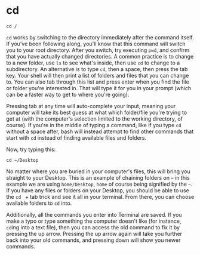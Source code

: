 # cd

```
cd /
```

`cd` works by switching to the directory immediately after the command itself. If you've been following along, you'll know that this command will switch you to your root directory. After you switch, try executing `pwd`, and confirm that you have actually changed directories. A common practice is to change to a new folder, use `ls` to see what's inside, then use `cd` to change to a subdirectory. An alternative is to type `cd`, then a space, then press the tab key. Your shell will then print a list of folders and files that you can change to. You can also tab through this list and press enter when you find the file or folder you're interested in. That will type it for you in your prompt (which can be a faster way to get to where you're going).

Pressing tab at any time will auto-complete your input, meaning your computer will take its best guess at what which folder/file you're trying to get at (with the computer's selection limited to the working directory, of course). If you're in the middle of typing a command, like if you type `cd` without a space after, bash will instead attempt to find other commands that start with `cd` instead of finding available files and folders.

Now, try typing this:

```
cd ~/Desktop
```

No matter where you are buried in your computer's files, this will bring you straight to your Desktop. This is an example of chaining folders on – in this example we are using `home/Desktop`, `home` of course being signified by the `~`. If you have any files or folders on your Desktop, you should be able to use the `cd ` + tab trick and see it all in your terminal. From there, you can choose available folders to `cd` into.

Additionally, all the commands you enter into Terminal are saved. If you make a typo or type something the computer doesn't like (for instance, `cd`ing into a text file), then you can access the old command to fix it by pressing the up arrow. Pressing the up arrow again will take you further back into your old commands, and pressing down will show you newer commands.
